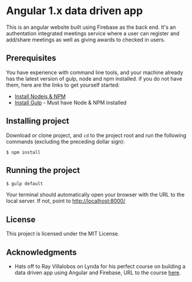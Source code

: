 # Angular 1.x data driven app
This is an angular website built using Firebase as the back end. It's an authentation integrated meetings service where a user can register and add/share meetings as well as giving awards to checked in users. 

## Prerequisites
You have experience with command line tools, and your machine already has the latest version of gulp, node and npm installed. if you do not have them, here are the links to get yourself started: 
* [Install Nodejs & NPM](https://docs.npmjs.com/getting-started/installing-node)
* [Install Gulp](https://github.com/gulpjs/gulp/blob/master/docs/getting-started.md) - Must have Node & NPM installed

## Installing project
Download or clone project, and `cd` to the project root and run the following commands (excluding the preceding dollar sign):

```
$ npm install
```

## Running the project
```
$ gulp default
```
Your terminal should automatically open your browser with the URL to the local server. If not, point to <http://localhost:8000/>

## License
This project is licensed under the MIT License.

## Acknowledgments

* Hats off to Ray Villalobos on Lynda for his perfect course on building a data driven app using Angular and Firebase, URL to the course [here](https://www.lynda.com/AngularJS-tutorials/AngularJS-1-Building-Data-Driven-App/534629-2.html).


